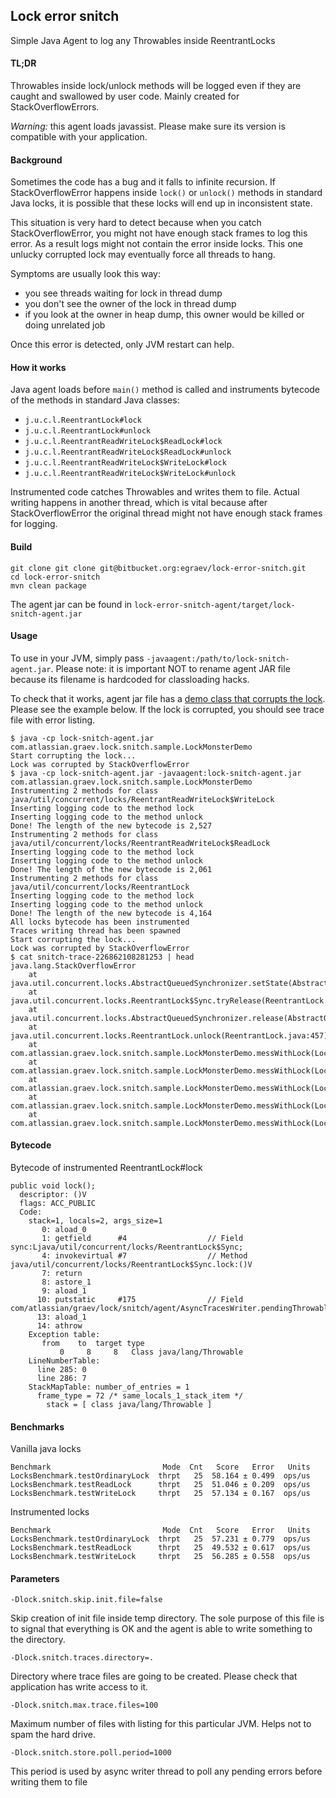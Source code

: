 ## Lock error snitch

Simple Java Agent to log any Throwables inside ReentrantLocks

#### TL;DR

Throwables inside lock/unlock methods will be logged even if they are caught and swallowed by user code. 
Mainly created for StackOverflowErrors.

*Warning:* this agent loads javassist. Please make sure its version is compatible with your application. 

#### Background

Sometimes the code has a bug and it falls to infinite recursion.
If StackOverflowError happens inside `lock()` or `unlock()` methods in standard Java locks, it is possible
that these locks will end up in inconsistent state.

This situation is very hard to detect because when you catch StackOverflowError, you might not have enough stack frames
to log this error. As a result logs might not contain the error inside locks. This one unlucky corrupted lock may eventually
force all threads to hang.

Symptoms are usually look this way:
* you see threads waiting for lock in thread dump
* you don't see the owner of the lock in thread dump
* if you look at the owner in heap dump, this owner would be killed or doing unrelated job

Once this error is detected, only JVM restart can help.

#### How it works

Java agent loads before `main()` method is called and instruments bytecode of the methods in standard Java classes:
* `j.u.c.l.ReentrantLock#lock`
* `j.u.c.l.ReentrantLock#unlock`
* `j.u.c.l.ReentrantReadWriteLock$ReadLock#lock`
* `j.u.c.l.ReentrantReadWriteLock$ReadLock#unlock`
* `j.u.c.l.ReentrantReadWriteLock$WriteLock#lock`
* `j.u.c.l.ReentrantReadWriteLock$WriteLock#unlock`

Instrumented code catches Throwables and writes them to file. Actual writing happens in another thread, which is vital
because after StackOverflowError the original thread might not have enough stack frames for logging.

#### Build
```
git clone git clone git@bitbucket.org:egraev/lock-error-snitch.git
cd lock-error-snitch
mvn clean package
```

The agent jar can be found in `lock-error-snitch-agent/target/lock-snitch-agent.jar`

#### Usage

To use in your JVM, simply pass `-javaagent:/path/to/lock-snitch-agent.jar`. Please note: it is important NOT to rename
agent JAR file because its filename is hardcoded for classloading hacks.

To check that it works, agent jar file has a [demo class that corrupts the lock](https://bitbucket.org/egraev/lock-error-snitch/src/master/lock-error-snitch-agent/src/main/java/com/atlassian/graev/lock/snitch/sample/LockMonsterDemo.java).
Please see the example below. If the lock is corrupted, you should see trace file with error listing.

```
$ java -cp lock-snitch-agent.jar com.atlassian.graev.lock.snitch.sample.LockMonsterDemo
Start corrupting the lock...
Lock was corrupted by StackOverflowError
$ java -cp lock-snitch-agent.jar -javaagent:lock-snitch-agent.jar com.atlassian.graev.lock.snitch.sample.LockMonsterDemo
Instrumenting 2 methods for class java/util/concurrent/locks/ReentrantReadWriteLock$WriteLock
Inserting logging code to the method lock
Inserting logging code to the method unlock
Done! The length of the new bytecode is 2,527
Instrumenting 2 methods for class java/util/concurrent/locks/ReentrantReadWriteLock$ReadLock
Inserting logging code to the method lock
Inserting logging code to the method unlock
Done! The length of the new bytecode is 2,061
Instrumenting 2 methods for class java/util/concurrent/locks/ReentrantLock
Inserting logging code to the method lock
Inserting logging code to the method unlock
Done! The length of the new bytecode is 4,164
All locks bytecode has been instrumented
Traces writing thread has been spawned
Start corrupting the lock...
Lock was corrupted by StackOverflowError
$ cat snitch-trace-226862108281253 | head
java.lang.StackOverflowError
	at java.util.concurrent.locks.AbstractQueuedSynchronizer.setState(AbstractQueuedSynchronizer.java:550)
	at java.util.concurrent.locks.ReentrantLock$Sync.tryRelease(ReentrantLock.java:157)
	at java.util.concurrent.locks.AbstractQueuedSynchronizer.release(AbstractQueuedSynchronizer.java:1261)
	at java.util.concurrent.locks.ReentrantLock.unlock(ReentrantLock.java:457)
	at com.atlassian.graev.lock.snitch.sample.LockMonsterDemo.messWithLock(LockMonsterDemo.java:51)
	at com.atlassian.graev.lock.snitch.sample.LockMonsterDemo.messWithLock(LockMonsterDemo.java:52)
	at com.atlassian.graev.lock.snitch.sample.LockMonsterDemo.messWithLock(LockMonsterDemo.java:52)
	at com.atlassian.graev.lock.snitch.sample.LockMonsterDemo.messWithLock(LockMonsterDemo.java:52)
	at com.atlassian.graev.lock.snitch.sample.LockMonsterDemo.messWithLock(LockMonsterDemo.java:52)
```

#### Bytecode

Bytecode of instrumented ReentrantLock#lock
```
public void lock();
  descriptor: ()V
  flags: ACC_PUBLIC
  Code:
    stack=1, locals=2, args_size=1
       0: aload_0
       1: getfield      #4                  // Field sync:Ljava/util/concurrent/locks/ReentrantLock$Sync;
       4: invokevirtual #7                  // Method java/util/concurrent/locks/ReentrantLock$Sync.lock:()V
       7: return
       8: astore_1
       9: aload_1
      10: putstatic     #175                // Field com/atlassian/graev/lock/snitch/agent/AsyncTracesWriter.pendingThrowable:Ljava/lang/Throwable;
      13: aload_1
      14: athrow
    Exception table:
       from    to  target type
           0     8     8   Class java/lang/Throwable
    LineNumberTable:
      line 285: 0
      line 286: 7
    StackMapTable: number_of_entries = 1
      frame_type = 72 /* same_locals_1_stack_item */
        stack = [ class java/lang/Throwable ]
```

#### Benchmarks

Vanilla java locks
```
Benchmark                         Mode  Cnt   Score   Error   Units
LocksBenchmark.testOrdinaryLock  thrpt   25  58.164 ± 0.499  ops/us
LocksBenchmark.testReadLock      thrpt   25  51.046 ± 0.209  ops/us
LocksBenchmark.testWriteLock     thrpt   25  57.134 ± 0.167  ops/us

```

Instrumented locks
```
Benchmark                         Mode  Cnt   Score   Error   Units
LocksBenchmark.testOrdinaryLock  thrpt   25  57.231 ± 0.779  ops/us
LocksBenchmark.testReadLock      thrpt   25  49.532 ± 0.617  ops/us
LocksBenchmark.testWriteLock     thrpt   25  56.285 ± 0.558  ops/us
```

#### Parameters

`-Dlock.snitch.skip.init.file=false`

Skip creation of init file inside temp directory. The sole purpose of this file is to signal that everything is OK 
and the agent is able to write something to the directory.

`-Dlock.snitch.traces.directory=.`

Directory where trace files are going to be created. Please check that application has write access to it.

`-Dlock.snitch.max.trace.files=100`

Maximum number of files with listing for this particular JVM. Helps not to spam the hard drive.

`-Dlock.snitch.store.poll.period=1000`

This period is used by async writer thread to poll any pending errors before writing them to file